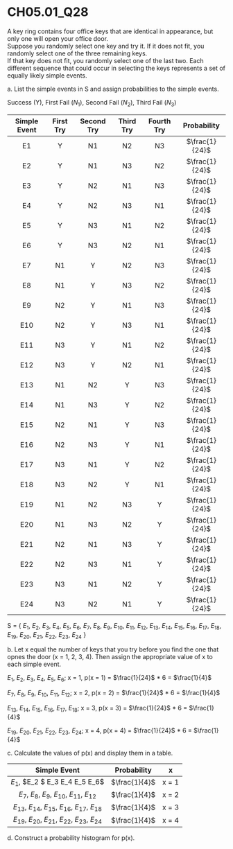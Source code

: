 # CH05.01_Q28 #

A key ring contains four office keys that are identical in appearance, but only one will open your office door.							
Suppose you randomly select one key and try it. If it does not fit, you randomly select one of the three remaining keys.							
If that key does not fit, you randomly select one of the last two. Each different sequence that could occur in selecting the keys represents a set of equally likely simple events.							
							
a. List the simple events in S and assign probabilities to the simple events.						

Success (Y), First Fail ($N_{1}$), Second Fail ($N_{2}$), Third Fail ($N_{3}$)

| Simple Event | First Try | Second Try | Third Try | Fourth Try | Probability |
| :----------: | :-------: | :--------: |:---------:|:----------:|:-----------:|
| E1           | Y         | N1         | N2        | N3         | $\frac{1}{24}$ |
| E2           | Y         | N1         | N3        | N2         | $\frac{1}{24}$ |
| E3           | Y         | N2         | N1        | N3         | $\frac{1}{24}$ |
| E4           | Y         | N2         | N3        | N1         | $\frac{1}{24}$ |
| E5           | Y         | N3         | N1        | N2         | $\frac{1}{24}$ |
| E6           | Y         | N3         | N2        | N1         | $\frac{1}{24}$ |
| E7           | N1        | Y          | N2        | N3         | $\frac{1}{24}$ |
| E8           | N1        | Y          | N3        | N2         | $\frac{1}{24}$ |
| E9           | N2        | Y          | N1        | N3         | $\frac{1}{24}$ |
| E10          | N2        | Y          | N3        | N1         | $\frac{1}{24}$ |
| E11          | N3        | Y          | N1        | N2         | $\frac{1}{24}$ |
| E12          | N3        | Y          | N2        | N1         | $\frac{1}{24}$ |
| E13          | N1        | N2         | Y         | N3         | $\frac{1}{24}$ |
| E14          | N1        | N3         | Y         | N2         | $\frac{1}{24}$ |
| E15          | N2        | N1         | Y         | N3         | $\frac{1}{24}$ |
| E16          | N2        | N3         | Y         | N1         | $\frac{1}{24}$ |
| E17          | N3        | N1         | Y         | N2         | $\frac{1}{24}$ |
| E18          | N3        | N2         | Y         | N1         | $\frac{1}{24}$ |
| E19          | N1        | N2         | N3        | Y          | $\frac{1}{24}$ |
| E20          | N1        | N3         | N2        | Y          | $\frac{1}{24}$ |
| E21          | N2        | N1         | N3        | Y          | $\frac{1}{24}$ |
| E22          | N2        | N3         | N1        | Y          | $\frac{1}{24}$ |
| E23          | N3        | N1         | N2        | Y          | $\frac{1}{24}$ |
| E24          | N3        | N2         | N1        | Y          | $\frac{1}{24}$ |

S = { $E_{1}$, $E_{2}$, $E_{3}$, $E_{4}$, $E_{5}$, $E_{6}$, $E_{7}$, $E_{8}$, $E_{9}$, $E_{10}$, $E_{11}$, $E_{12}$, $E_{13}$, $E_{14}$, $E_{15}$, $E_{16}$, $E_{17}$, $E_{18}$, $E_{19}$, $E_{20}$, $E_{21}$, $E_{22}$, $E_{23}$, $E_{24}$ }


b. Let x equal the number of keys that you try before you find the one that opnes the door (x = 1, 2, 3, 4).
Then assign the appropriate value of x to each simple event.

$E_1$, $E_{2}$, $E_{3}$, $E_{4}$, $E_{5}$, $E_{6}$; x = 1, p(x = 1) = $\frac{1}{24}$ * 6 = $\frac{1}{4}$

$E_{7}$, $E_{8}$, $E_{9}$, $E_{10}$, $E_{11}$, $E_{12}$; x = 2, p(x = 2) = $\frac{1}{24}$ * 6 = $\frac{1}{4}$

$E_{13}$, $E_{14}$, $E_{15}$, $E_{16}$, $E_{17}$, $E_{18}$; x = 3, p(x = 3) = $\frac{1}{24}$ * 6 = $\frac{1}{4}$

$E_{19}$, $E_{20}$, $E_{21}$, $E_{22}$, $E_{23}$, $E_{24}$; x = 4, p(x = 4) = $\frac{1}{24}$ * 6 = $\frac{1}{4}$


c. Calculate the values of p(x) and display them in a table.

| Simple Event | Probability | x |
|:------------:|:-----------:|:-:|
| $E_1,$ $E_2 $ E_3 E_4 E_5 E_6$ | $\frac{1}{4}$ | x = 1 |
|$E_{7}$, $E_{8}$, $E_{9}$, $E_{10}$, $E_{11}$, $E_{12}$ | $\frac{1}{4}$ | x = 2 |
| $E_{13}$, $E_{14}$, $E_{15}$, $E_{16}$, $E_{17}$, $E_{18}$ | $\frac{1}{4}$ | x = 3 |
| $E_{19}$, $E_{20}$, $E_{21}$, $E_{22}$, $E_{23}$, $E_{24}$ | $\frac{1}{4}$ | x = 4 |




d. Construct a probability histogram for p(x).








